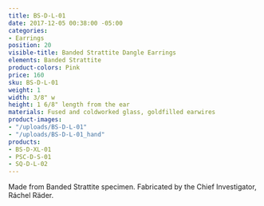 ```yaml
---
title: BS-D-L-01
date: 2017-12-05 00:38:00 -05:00
categories:
- Earrings
position: 20
visible-title: Banded Strattite Dangle Earrings
elements: Banded Strattite
product-colors: Pink
price: 160
sku: BS-D-L-01
weight: 1
width: 3/8" w
height: 1 6/8" length from the ear
materials: Fused and coldworked glass, goldfilled earwires
product-images:
- "/uploads/BS-D-L-01"
- "/uploads/BS-D-L-01_hand"
products:
- BS-D-XL-01
- PSC-D-S-01
- SQ-D-L-02
---
```


Made from Banded Strattite specimen. Fabricated by the Chief Investigator, Ráchel Räder.
